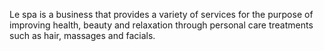 Le spa is a business that provides a variety 
of services for the purpose of improving health, beauty and relaxation through personal care treatments such as hair, massages and facials.
